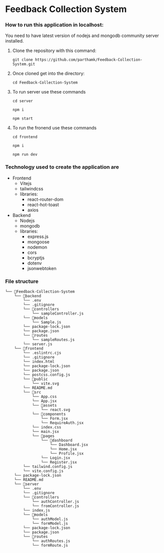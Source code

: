 
# Feedback Collection System

### How to run this application in localhost:

You need to have latest version of nodejs and mongodb community server installed.

1. Clone the repository with this command:

   `git clone https://github.com/parthamk/Feedback-Collection-System.git`
2. Once cloned get into the directory:

    `cd Feedback-Collection-System`

3. To run server use these commands

   `cd server`

   `npm i`

   `npm start`
4. To run the fronend use these commands

   `cd frontend`

   `npm i`

   `npm run dev`


### Technology used to create the application are

* Frontend
  * Vitejs
  * tailwindcss
  * libraries:
    * react-router-dom
    * react-hot-toast
    * axios
* Backend
  * Nodejs
  * mongodb
  * libraries:
    * express.js
    * mongoose
    * nodemon
    * cors
    * bcryptjs
    * dotenv
    * jsonwebtoken


### File structure



```
└── 📁Feedback-Collection-System
    └── 📁backend
        └── .env
        └── .gitignore
        └── 📁controllers
            └── sampleController.js
        └── 📁models
            └── Sample.js
        └── package-lock.json
        └── package.json
        └── 📁routes
            └── sampleRoutes.js
        └── server.js
    └── 📁frontend
        └── .eslintrc.cjs
        └── .gitignore
        └── index.html
        └── package-lock.json
        └── package.json
        └── postcss.config.js
        └── 📁public
            └── vite.svg
        └── README.md
        └── 📁src
            └── App.css
            └── App.jsx
            └── 📁assets
                └── react.svg
            └── 📁components
                └── Form.jsx
                └── RequireAuth.jsx
            └── index.css
            └── main.jsx
            └── 📁pages
                └── 📁dashboard
                    └── Dashboard.jsx
                    └── Home.jsx
                    └── Profile.jsx
                └── Login.jsx
                └── Register.jsx
        └── tailwind.config.js
        └── vite.config.js
    └── package-lock.json
    └── README.md
    └── 📁server
        └── .env
        └── .gitignore
        └── 📁controllers
            └── authController.js
            └── fromController.js
        └── index.js
        └── 📁models
            └── authModel.js
            └── formModel.js
        └── package-lock.json
        └── package.json
        └── 📁routes
            └── authRoutes.js
            └── formRoute.js
```
